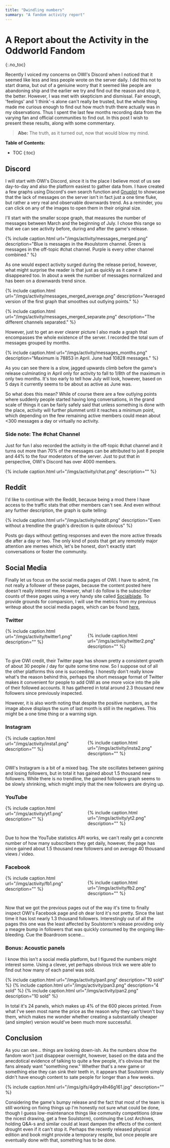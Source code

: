 ```yaml
---
title: "Dwindling numbers"
summary: "A fandom activity report"
---
```


# A Report about the Activity in the Oddworld Fandom
{:.no_toc}

Recently I voiced my concerns on OWI's Discord when I noticed that it seemed like less and less
people wrote on the server daily. I did this not to start drama, but out of a geniuine worry that it
seemed like people are abandoning ship and the earlier we try and find out the reason and stop it,
the better. However, I was met with skepticism and dismissal. Fair enough, 'feelings' and 'I
think'-s alone can't really be trusted, but the whole thing made me curious enough to find out how
much truth there actually was in my observations. Thus I spent the last few months recording data
from the varying fan and official communities to find out. In this post I wish to present these
results, along with some commentary.

> **Abe:** The truth, as it turned out, now that would blow my mind.

**Table of Contents:**
* TOC
{:toc}

## Discord

I will start with OWI's Discord, since it is the place I believe most of us see day-to-day and also
the platform easiest to gather data from. I have created a few graphs using Discord's own search
function and [Gnuplot](https://gnuplot.sourceforge.net/) to showcase that the lack of messages on
the server isn't in fact just a one time fluke, but rather a very real and observable downwards
trend. As a reminder, you can click on any of the images to open them in their original size.

I'll start with the smaller scope graph, that measures the number of messages between March and the
beginning of July. I chose this range so that we can see activity before, during and after the
game's release.

{% include caption.html url="/imgs/activity/messages_merged.png" description="Blue is messages in
the #soulstorm channel. Green is messages in the off-topic #chat channel. Purple is every other
channel combined." %}

As one would expect activity surged during the release period, however, what might surprise the
reader is that just as quickly as it came it disappeared too. In about a week the number of messages
normalized and has been on a downwards trend since.

{% include caption.html url="/imgs/activity/messages_merged_average.png" description="Averaged
version of the first graph that smoothes out outlying points." %}

{% include caption.html url="/imgs/activity/messages_merged_separate.png" description="The different
channels separated." %}

However, just to get an ever clearer picture I also made a graph that encompasses the whole
existence of the server. I recorded the total sum of messages grouped by months.

{% include caption.html url="/imgs/activity/messages_months.png" description="Maximum is 78853 in
April. June had 10828 messages." %}

As you can see there is a slow, jagged upwards climb before the game's release culminating in April
only for activity to fall to 1/8th of the maximum in only two months. It's too early to tell how
July will look, however, based on 5 days it currently seems to be about as active as June was.

So what does this mean? While of course there are a few outlying points where suddenly people
started having long conversations, in the grand scale of things it can be fairly safely said that
unless something is done with the place, activity will further plummet until it reaches a minimum
point, which depending on the few remaining active members could mean about <300 messages a day or
virtually no activity.

### Side note: The #chat Channel

Just for fun I also recorded the activity in the off-topic #chat channel and it turns out more than
70% of the messages can be attributed to just 8 people and 44% to the four moderators of the server.
Just to put that in perspective, OWI's Discord has over 4000 members.

{% include caption.html url="/imgs/activity/chat.png" description="" %}

## Reddit

I'd like to continue with the Reddit, because being a mod there I have access to the traffic stats
that other members can't see. And even without any further description, the graph is quite telling:

{% include caption.html url="/imgs/activity/reddit.png" description="Even without a trendline the
graph's direction is quite obvious" %}

Posts go days without getting responses and even the more active threads die after a day or two. The
only kind of posts that get any remotely major attention are memes which, let's be honest, don't
exactly start conversations or foster the community.

## Social Media

Finally let us focus on the social media pages of OWI. I have to admit, I'm not really a follower of
these pages, because the content posted here doesn't really interest me. However, what I do follow
is the subscriber counts of these pages using a very handy site called
[Socialblade](https://socialblade.com). To provide grounds for comparsion, I will use the metrics
from my previous writeup about the social media pages, which can be found [here.](/tendays)

### Twitter

<style>

.stats {
	display: flex;
	flex-direction: row;
	justify-content: space-evenly;
	width: var(--width);
	grid-gap: 1rem;
}

</style>

<div class="stats">
{% include caption.html url="/imgs/activity/twitter1.png" description="" %}

{% include caption.html url="/imgs/activity/twitter2.png" description="" %}
</div>


To give OWI credit, their Twitter page has shown pretty a consistent growth of about 30 people / day
for quite some time now. So I suppose out of all the other platforms this one is succeeding. I
honestly don't really know what's the reason behind this, perhaps the short message format of
Twitter makes it convenient for people to add OWI as one more voice into the pile of their followed
accounts. It has gathered in total around 2.3 thousand new followers since previously inspected.

However, it is also worth noting that despite the positive numbers, as the image above displays the
sum of last month is still in the negatives. This might be a one time thing or a warning sign.

### Instagram

<div class="stats">
{% include caption.html url="/imgs/activity/insta1.png" description="" %}

{% include caption.html url="/imgs/activity/insta2.png" description="" %}
</div>

OWI's Instagram is a bit of a mixed bag. The site oscillates between gaining and losing followers,
but in total it has gained about 1.5 thousand new followers. While there is no trendline, the gained
followers graph seems to be slowly shrinking, which might imply that the new followers are drying
up. 

### YouTube

<div class="stats">
{% include caption.html url="/imgs/activity/yt1.png" description="" %}

{% include caption.html url="/imgs/activity/yt2.png" description="" %}
</div>

Due to how the YouTube statistics API works, we can't really get a concrete number of how many
subscribers they get daily, however, the page has since gained about 1.5 thousand new followers and
on average 40 thousand views / video.

### Facebook

<div class="stats">
{% include caption.html url="/imgs/activity/fb1.png" description="" %}

{% include caption.html url="/imgs/activity/fb2.png" description="" %}
</div>

Now that we got the previous pages out of the way it's time to finally inspect OWI's Facebook page
and oh dear lord it's not pretty. Since the last time it has lost nearly 1.3 thousand followers.
Interestingly out of all the pages this one was the least affected by Soulstorm's release providing
only a meagre bump in followers that was quickly consumed by the ongoing like-bleeding. Cue the
Boardroom scene...

### Bonus: Acoustic panels

I know this isn't a social media platform, but I figured the numbers might interest some. Using a
clever, yet perhaps obvious trick we were able to find out how many of each panel was sold.

<div class="stats">
{% include caption.html url="/imgs/activity/pan1.png" description="10 sold" %}
{% include caption.html url="/imgs/activity/pan3.png" description="4 sold" %}
{% include caption.html url="/imgs/activity/pan2.png" description="10 sold" %}
</div>

In total it's 24 panels, which makes up 4% of the 600 pieces printed. From what I've seen most name
the price as the reason why they can't/won't buy them, which makes me wonder whether creating a
substantially cheaper (and simpler) version would've been much more successful.

## Conclusion

As you can see... things are looking down-ish. As the numbers show the fandom won't just disappear
overnight, however, based on the data and the anecdotical evidence of talking to quite a few people,
it's obvious that the fans already want "something new." Whether that's a new game or something else
they can sink their teeth in, it appears that Soulstorm simply didn't have enough content to sate
people for longer than a few weeks.

{% include caption.html url="/imgs/gifs/4gdry4h46g161.jpg" description="" %}

Considering the game's bumpy release and the fact that most of the team is still working on fixing
things up I'm honestly not sure what could be done, though I guess low-maintenance things like
community competitions (draw the nicest drawing, get a free Soulstorm), continuing the Lost
Archives, holding Q&A-s and similar could at least dampen the effects of the content drought even if
it can't stop it. Perhaps the recently released physical edition and book might provide a temporary
respite, but once people are eventually done with that, something has to be done.